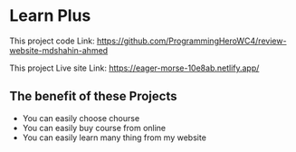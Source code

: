 # Learn Plus

This project code Link: https://github.com/ProgrammingHeroWC4/review-website-mdshahin-ahmed

This project Live site Link: https://eager-morse-10e8ab.netlify.app/

## The benefit of these Projects

 - You can easily choose chourse
 - You can easily buy course from online
 - You can easily learn many thing from my website

